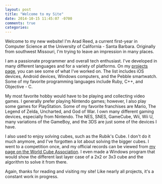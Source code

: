 ```yaml
---
layout: post
title: "Welcome to my Site"
date: 2014-10-15 11:45:07 -0700
comments: true
categories: 
---
```


Welcome to my new website! I'm Arad Reed, a current first-year in Computer Science at the University of California - Santa Barbara. Originally from southwest Missouri, I'm trying to leave an impression in many places. 

I am a passionate programmer and overall tech enthusiast. I've developed in many different languages and for a variety of platforms. On my <a href="{{ root_url }}/projects/">projects page</a>, you can see some of what I've worked on. The list includes iOS devices, Android devices, Windows computers, and the Pebble smartwatch. Some of my favorite programming languages include Ruby, C++, and Objective - C. 

My most favorite hobby would have to be playing and collecting video games. I generally prefer playing Nintendo games; however, I also play some games for PlayStation. Some of my favorite franchises are Mario, The Legend of Zelda, Uncharted, and God of War. I own many different gaming devices, especially from Nintendo. The NES, SNES, GameCube, Wii, Wii U, many variations of the GameBoy, and the 3DS are just some of the devices I have.

I also used to enjoy solving cubes, such as the Rubik's Cube. I don't do it much anymore, and I've forgotten a lot about solving the bigger cubes. I went to a competition once, and my official records can be viewed from <a href="https://www.worldcubeassociation.org/results/p.php?i=2012REED01">my page on the World Cube Association</a>. I even made a Windows program that would show the different last layer case of a 2x2 or 3x3 cube and the algorithm to solve it from there.

Again, thanks for reading and visiting my site! Like nearly all projects, it's a constant work in progress.